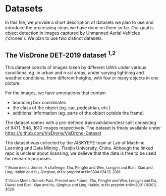 # Datasets

In this file, we provide a short description of datasets we plan to use and introduce the processing steps we have done on them so far.
Our goal is object detection in images captured by Unmanned Aerial Vehicles ('drones'). We plan to use two distinct datasets.

## The VisDrone DET-2019 dataset <sup>1,2

This dataset consits of images taken by different UAVs under various conditions, eg. in urban and rural areas,
under varying lightning and weather conditions, from different heigths, with few or many objects in one picture.

For the images, we have annotations that contain
+ bounding box coordinates
+ the class of the object (eg. car, pedestrian, etc.)
+ additional information (eg. parts of the object outside the frame)

The dataset comes with a pre-defined train/validation/test split consisting of 6471, 548, 1610 images respectively. The dataset is freely available under
https://github.com/VisDrone/VisDrone-Dataset

The dataset was collected by the AISKYEYE team at Lab of Machine Learning and Data Mining , Tianjin University, China. 
Although the linked repo is unclear about licensing, we believe that the data is free to be used for research purposes.


<sup> 1  Vision meets drones: A challenge,
Zhu, Pengfei and Wen, Longyin and Bian, Xiao and Ling, Haibin and Hu, Qinghua,
arXiv preprint arXiv:1804.07437, 2018

<sup> 2 Vision Meets Drones: Past, Present and Future,
Zhu, Pengfei and Wen, Longyin and Du, Dawei and Bian, Xiao and Hu, Qinghua and Ling, Haibin,
arXiv preprint arXiv:2001.06303, 2020
